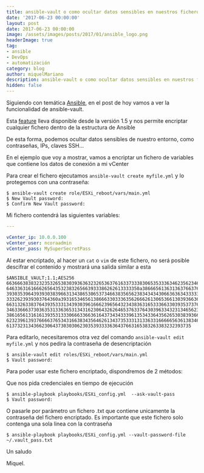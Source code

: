 ```yaml
---
title: ansible-vault o como ocultar datos sensibles en nuestros ficheros Ansible
date: '2017-06-23 00:00:00'
layout: post
date: 2017-06-23 00:00:00
image: /assets/images/posts/2017/01/ansible_logo.png
headerImage: true
tag:
- ansible
- DevOps
- automatización
category: blog
author: miquelMariano
description: ansible-vault o como ocultar datos sensibles en nuestros ficheros Ansible
hidden: false
---
```


Siguiendo con temática [Ansible](https://miquelmariano.github.io/tags/#ansible), en el post de hoy vamos a ver la funcionalidad de ansible-vault.

Esta [feature](http://docs.ansible.com/ansible/playbooks_vault.html#id4) lleva disponible desde la versión 1.5 y nos permite encriptar cualquier fichero dentro de la estructura de Ansible

De esta forma, podemos ocultar datos sensibles de nuestro entorno, como contraseñas, IPs, claves SSH...

En el ejemplo que voy a mostrar, vamos a encriptar un fichero de variables que contiene los datos de conexión a mi vCenter

Para crear el fichero ejecutamos `ansible-vault create myfile.yml` y lo protegemos con una contraseña:

```
$ ansible-vault create role/ESXi_reboot/vars/main.yml
$ New Vault password:
$ Confirm New Vault password:
```

Mi fichero contendrá las siguientes variables:

```yaml
---

vCenter_ip: 10.0.0.100
vCenter_user: ncoraadmin
vCenter_pass: MySuperSecretPass
```

Al estar encriptado, al hacer un `cat` o `vim` de este fichero, no será posible descifrar el contenido y mostrará una salida similar a esta

```
$ANSIBLE_VAULT;1.1;AES256
66366638383232353265383039363632326536376163373338306535333634623562346631383266
6463363161666265643532383265663933386262613333350a386665613631363766376532663863
39303539643939303839663134386530653734663835656238343434306636363433333337353962
3332623939303764360a393165346561386663303336356266626130653661303936636334353439
66313263383764393533313439303961666239656432343836316533366330393537376238633864
34633666373036353133636531343162306432626465376337643039633432313465623565333362
38616561316161393531333066633663616437343433396135343364356265303839366664626365
62323961393766663765343166383435646261343735333131336331666665636138346233393132
61373231343662306437303030623035393333636437663165383263383232393735
```

Para editarlo, necesitaremos otra vez del comando `ansible-vault edit myfile.yml` y nos pedira la contraseña de desencriptación

```
$ ansible-vault edit roles/ESXi_reboot/vars/main.yml
$ Vault password:
```

Para poder usar este fichero encriptado, dispondremos de 2 métodos:

Que nos pida credenciales en tiempo de ejecución

```
$ ansible-playbook playbooks/ESXi_config.yml  --ask-vault-pass
$ Vault password:
```

O pasarle por parámetro un fichero .txt que contiene unicamente la contraseña del fichero encriptado. Es importante que este fichero solo contenga una sola linea con la contraseña

```
$ ansible-playbook playbooks/ESXi_config.yml --vault-password-file ~/.vault_pass.txt
```


Un saludo

Miquel.